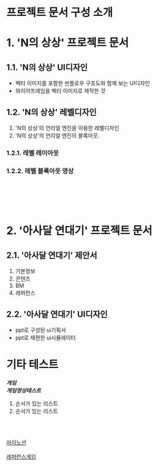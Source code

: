 # 프로젝트 문서 구성 소개

# 1. 'N의 상상' 프로젝트 문서
## 1.1. 'N의 상상' UI디자인 
- 벡터 이미지를 포함한 씬플로우 구조도와 함께 보는 UI디자인
- 와이어프레임을 벡터 이미지로 제작한 것
## 1.2. 'N의 상상' 레벨디자인
1. 'N의 상상'의 언리얼 엔진을 이용한 레벨디자인
2. 'N의 상상'의 언리얼 엔진의 블록아웃.
### 1.2.1. 레벨 레이아웃
### 1.2.2. 레벨 블록아웃 영상

<br>
<br>
<br>
<br>

# 2. '아사달 연대기' 프로젝트 문서
## 2.1. '아사달 연대기' 제안서
1. 기본정보
2. 콘텐츠
3. BM
4. 레퍼런스
## 2.2. '아사달 연대기' UI디자인
- ppt로 구성된 ui기획서
- ppt로 재현한 ui시뮬레이터



# 기타 테스트
__*게임*__</br>
__*게임영상테스트*__</br>

1. 순서가 있는 리스트
2. 순서가 있는 리스트

</br></br>

[마이노션](https://atentsgamedesign.notion.site/UXUI-58fbd6f6b6594252afe75f2e6078dd36?pvs=4)
</br></br>
[레퍼런스게임](https://youtu.be/vM14K2pjYjk?si=QHkODdaMqXpg9Ux7)